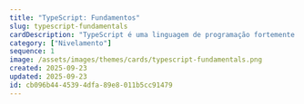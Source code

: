 ```yaml
---
title: "TypeScript: Fundamentos"
slug: typescript-fundamentals
cardDescription: "TypeScript é uma linguagem de programação fortemente tipada que se baseia em JavaScript adicionando tipos estáticos opcionais."
category: ["Nivelamento"]
sequence: 1
image: /assets/images/themes/cards/typescript-fundamentals.png
created: 2025-09-23
updated: 2025-09-23
id: cb096b44-4539-4dfa-89e8-011b5cc91479
---
```

